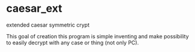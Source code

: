 # caesar_ext
extended caesar symmetric crypt

This goal of creation this program is simple inventing and make possibility to easily decrypt with any case or thing (not only PC).
